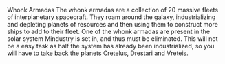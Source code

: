 Whonk Armadas
The whonk armadas are a collection of 20 massive fleets of interplanetary spacecraft. They roam around the galaxy, industrializing and depleting planets of resources and then using them to construct more ships to add to their fleet.
One of the whonk armadas are present in the solar system Mindustry is set in, and thus must be eliminated. This will not be a easy task as half the system has already been industrialized, so you will have to take back the planets Cretelus, Drestari and Vreteis. 
